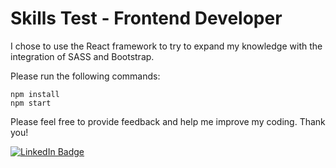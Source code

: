 # Skills Test - Frontend Developer

I chose to use the React framework to try to expand my knowledge with the integration of SASS and Bootstrap. 

Please run the following commands:
```
npm install
npm start
```

Please feel free to provide feedback and help me improve my coding. Thank you!

[![LinkedIn Badge](https://img.shields.io/badge/LinkedIn-Profile-informational?style=flat&logo=linkedin&logoColor=white&color=0D76A8)](https://www.linkedin.com/in/alpmobs/)
